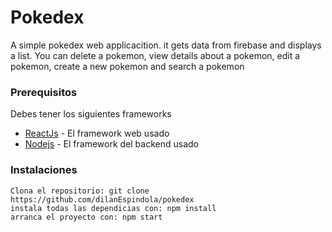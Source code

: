 # Pokedex
A simple pokedex web applicacition. it gets data from firebase and displays a list. You can delete a pokemon, view details about a pokemon, edit a pokemon, create a new pokemon and search a pokemon

### Prerequisitos

Debes tener los siguientes frameworks

* [ReactJs](https://reactjs.org/docs/getting-started.html) - El framework web usado
* [Nodejs](https://nodejs.org/en/) - El framework del backend usado

### Instalaciones

```
Clona el repositorio: git clone https://github.com/dilanEspindola/pokedex
instala todas las dependicias con: npm install
arranca el proyecto con: npm start
```
